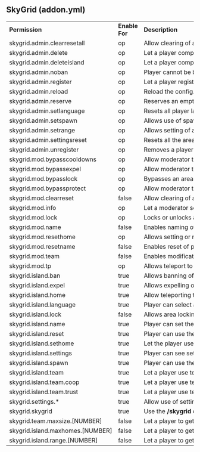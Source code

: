 <h2><b>SkyGrid</b> (addon.yml)</h2>
<table align='center'>
<tr>
<td align='left'><b>Permission</b></td>
<td align='left'><b>Enable For</b></td>
<td align='left'><b>Description</b></td>
</tr>
<tr>
<td align='left' nowrap=nowrap>skygrid.admin.clearresetall</td>
<td align='left' nowrap=nowrap>op</td>
<td align='left' nowrap=nowrap>Allow clearing of area reset limit of all players</td>
</tr>
<tr>
<td align='left' nowrap=nowrap>skygrid.admin.delete</td>
<td align='left' nowrap=nowrap>op</td>
<td align='left' nowrap=nowrap>Let a player completely remove a player (regens area)</td>
</tr> 
<tr>
<td align='left' nowrap=nowrap>skygrid.admin.deleteisland</td>
<td align='left' nowrap=nowrap>op</td>
<td align='left' nowrap=nowrap>Let a player completely regenerate the area the player is on</td>
</tr>
<tr>
<td align='left' nowrap=nowrap>skygrid.admin.noban</td>
<td align='left' nowrap=nowrap>op</td>
<td align='left' nowrap=nowrap>Player cannot be banned from an area</td>
</tr>
<tr>
<td align='left' nowrap=nowrap>skygrid.admin.register</td>
<td align='left' nowrap=nowrap>op</td>
<td align='left' nowrap=nowrap>Let a player register the nearest area to another player</td>
</tr>
<tr>
<td align='left' nowrap=nowrap>skygrid.admin.reload</td>
<td align='left' nowrap=nowrap>op</td>
<td align='left' nowrap=nowrap>Reload the config.yml</td>
</tr>
<tr>
<td align='left' nowrap=nowrap>skygrid.admin.reserve</td>
<td align='left' nowrap=nowrap>op</td>
<td align='left' nowrap=nowrap>Reserves an empty spot for a player's next area</td>
</tr>
<tr>
<td align='left' nowrap=nowrap>skygrid.admin.setlanguage</td>
<td align='left' nowrap=nowrap>op</td>
<td align='left' nowrap=nowrap>Resets all player languages and sets the default language</td>
</tr>
<tr>
<td align='left' nowrap=nowrap>skygrid.admin.setspawn</td>
<td align='left' nowrap=nowrap>op</td>
<td align='left' nowrap=nowrap>Allows use of spawn tools</td>
</tr>
<tr>
<td align='left' nowrap=nowrap>skygrid.admin.setrange</td>
<td align='left' nowrap=nowrap>op</td>
<td align='left' nowrap=nowrap>Allows setting of area protection range</td>
</tr>
<tr>
<td align='left' nowrap=nowrap>skygrid.admin.settingsreset</td>
<td align='left' nowrap=nowrap>op</td>
<td align='left' nowrap=nowrap>Resets all the areas to default protection settings</td>
</tr>
<tr>
<td align='left' nowrap=nowrap>skygrid.admin.unregister</td>
<td align='left' nowrap=nowrap>op</td>
<td align='left' nowrap=nowrap>Removes a player from an area without regenerating the area blocks</td>
</tr>
<tr>
<td align='left' nowrap=nowrap>skygrid.mod.bypasscooldowns</td>
<td align='left' nowrap=nowrap>op</td>
<td align='left' nowrap=nowrap>Allow moderator to bypass cooldowns</td>
</tr>
<tr>
<td align='left' nowrap=nowrap>skygrid.mod.bypassexpel</td>
<td align='left' nowrap=nowrap>op</td>
<td align='left' nowrap=nowrap>Allow moderator to bypass area expulsion</td>
</tr> 
<tr>
<td align='left' nowrap=nowrap>skygrid.mod.bypasslock</td>
<td align='left' nowrap=nowrap>op</td>
<td align='left' nowrap=nowrap>Bypasses an area lock</td>
</tr>
<tr>
<td align='left' nowrap=nowrap>skygrid.mod.bypassprotect</td>
<td align='left' nowrap=nowrap>op</td>
<td align='left' nowrap=nowrap>Allow moderator to bypass area protection</td>
</tr>
<tr>
<td align='left' nowrap=nowrap>skygrid.mod.clearreset</td>
<td align='left' nowrap=nowrap>false</td>
<td align='left' nowrap=nowrap>Allow clearing of area reset limit</td>
</tr>
<tr>
<td align='left' nowrap=nowrap>skygrid.mod.info</td>
<td align='left' nowrap=nowrap>op</td>
<td align='left' nowrap=nowrap>Let a moderator see info on a player</td>
</tr>
<tr>
<td align='left' nowrap=nowrap>skygrid.mod.lock</td>
<td align='left' nowrap=nowrap>op</td>
<td align='left' nowrap=nowrap>Locks or unlocks an area</td>
</tr>
<tr>
<td align='left' nowrap=nowrap>skygrid.mod.name</td>
<td align='left' nowrap=nowrap>false</td>
<td align='left' nowrap=nowrap>Enables naming of player's areas</td>
</tr>
<tr>
<td align='left' nowrap=nowrap>skygrid.mod.resethome</td>
<td align='left' nowrap=nowrap>op</td>
<td align='left' nowrap=nowrap>Allows setting or reseting of a player's home position</td>
</tr>
<tr>
<td align='left' nowrap=nowrap>skygrid.mod.resetname</td>
<td align='left' nowrap=nowrap>false</td>
<td align='left' nowrap=nowrap>Enables reset of player's area names</td>
</tr>
<tr>
<td align='left' nowrap=nowrap>skygrid.mod.team</td>
<td align='left' nowrap=nowrap>false</td>
<td align='left' nowrap=nowrap>Enables modification of teams via kick and add commands</td>
</tr>
<tr>
<td align='left' nowrap=nowrap>skygrid.mod.tp</td>
<td align='left' nowrap=nowrap>op</td>
<td align='left' nowrap=nowrap>Allows teleport to an area</td>
</tr>
<tr>
<td align='left' nowrap=nowrap>skygrid.island.ban</td>
<td align='left' nowrap=nowrap>true</td>
<td align='left' nowrap=nowrap>Allows banning of visitors</td>
</tr>
<tr>
<td align='left' nowrap=nowrap>skygrid.island.expel</td>
<td align='left' nowrap=nowrap>true</td>
<td align='left' nowrap=nowrap>Allows expelling of visitors</td>
</tr>
<tr>
<td align='left' nowrap=nowrap>skygrid.island.home</td>
<td align='left' nowrap=nowrap>true</td>
<td align='left' nowrap=nowrap>Allow teleporting to player area</td>
</tr>
<tr>
<td align='left' nowrap=nowrap>skygrid.island.language</td>
<td align='left' nowrap=nowrap>true</td>
<td align='left' nowrap=nowrap>Player can select a language</td>
</tr>
<tr>
<td align='left' nowrap=nowrap>skygrid.island.lock</td>
<td align='left' nowrap=nowrap>false</td>
<td align='left' nowrap=nowrap>Allows area locking</td>
</tr>
<tr>
<td align='left' nowrap=nowrap>skygrid.island.name</td>
<td align='left' nowrap=nowrap>true</td>
<td align='left' nowrap=nowrap>Player can set the name of their area</td>
</tr>
<tr>
<td align='left' nowrap=nowrap>skygrid.island.reset</td>
<td align='left' nowrap=nowrap>true</td>
<td align='left' nowrap=nowrap>Player can use the area reset or restart command</td>
</tr>
<tr>
<td align='left' nowrap=nowrap>skygrid.island.sethome</td>
<td align='left' nowrap=nowrap>true</td>
<td align='left' nowrap=nowrap>Let the player use the sethome command</td>
</tr>
<tr>
<td align='left' nowrap=nowrap>skygrid.island.settings</td>
<td align='left' nowrap=nowrap>true</td>
<td align='left' nowrap=nowrap>Player can see settings</td>
</tr>
<tr>
<td align='left' nowrap=nowrap>skygrid.island.spawn</td>
<td align='left' nowrap=nowrap>true</td>
<td align='left' nowrap=nowrap>Player can use the area spawn command if spawn exists</td>
</tr>
<tr>
<td align='left' nowrap=nowrap>skygrid.island.team</td>
<td align='left' nowrap=nowrap>true</td>
<td align='left' nowrap=nowrap>Let a player use team commands</td>
</tr>
<tr>
<td align='left' nowrap=nowrap>skygrid.island.team.coop</td>
<td align='left' nowrap=nowrap>true</td>
<td align='left' nowrap=nowrap>Let a player use team coop commands</td>
</tr>
<tr>
<td align='left' nowrap=nowrap>skygrid.island.team.trust</td>
<td align='left' nowrap=nowrap>true</td>
<td align='left' nowrap=nowrap>Let a player use team trust commands</td>
</tr>
<tr>
<td align='left' nowrap=nowrap>skygrid.settings.*</td>
<td align='left' nowrap=nowrap>true</td>
<td align='left' nowrap=nowrap>Allow use of settings on area</td>
</tr>
<tr>
<td align='left' nowrap=nowrap>skygrid.skygrid</td>
<td align='left' nowrap=nowrap>true</td>
<td align='left' nowrap=nowrap>Use the <b>/skygrid</b> command</td>
</tr>
<tr>
<td align='left' nowrap=nowrap>skygrid.team.maxsize.[NUMBER]</td>
<td align='left' nowrap=nowrap>false</td>
<td align='left' nowrap=nowrap>Let a player to get larger team size than default value.</td>
</tr>
<tr>
<td align='left' nowrap=nowrap>skygrid.island.maxhomes.[NUMBER]</td>
<td align='left' nowrap=nowrap>false</td>
<td align='left' nowrap=nowrap>Let a player to get more homes than default value.</td>
</tr>
<tr>
<td align='left' nowrap=nowrap>skygrid.island.range.[NUMBER]</td>
<td align='left' nowrap=nowrap>false</td>
<td align='left' nowrap=nowrap>Let a player to get larger protection range than default value.</td>
</tr>
</table>